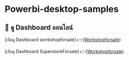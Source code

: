 # Powerbi-desktop-samples
## 🔗 ดู Dashboard ออนไลน์  
[เปิดดู Dashboard workshopforsale]
👉([Workshopforsale](https://app.powerbi.com/view?r=eyJrIjoiMmQwMmIxZTAtZGM4Yi00ZWMzLWEyZjYtZjI4YzMxNzNiZjc5IiwidCI6ImY5MGM0NjQ3LTg4NmYtNGI0Yy1iMmViLTU1NWRmOWVjNGU4MSIsImMiOjEwfQ%3D%3D))

[เปิดดู Dashboard SuperstoreForsale]
👉([Workshopforsale](https://app.powerbi.com/view?r=eyJrIjoiMzNhZWJjMTktMDFlMC00OTYxLTk0MDItM2ZlZDE4MmU2MDAwIiwidCI6ImY5MGM0NjQ3LTg4NmYtNGI0Yy1iMmViLTU1NWRmOWVjNGU4MSIsImMiOjEwfQ%3D%3D))
